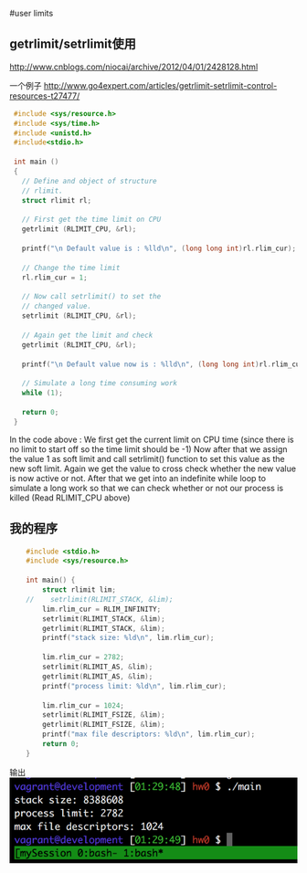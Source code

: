 #user limits
## getrlimit/setrlimit使用
http://www.cnblogs.com/niocai/archive/2012/04/01/2428128.html

一个例子
http://www.go4expert.com/articles/getrlimit-setrlimit-control-resources-t27477/

```c
 #include <sys/resource.h> 
 #include <sys/time.h> 
 #include <unistd.h> 
 #include<stdio.h> 
  
 int main () 
 { 
   // Define and object of structure 
   // rlimit. 
   struct rlimit rl; 
  
   // First get the time limit on CPU 
   getrlimit (RLIMIT_CPU, &rl); 
  
   printf("\n Default value is : %lld\n", (long long int)rl.rlim_cur); 
  
   // Change the time limit 
   rl.rlim_cur = 1; 
  
   // Now call setrlimit() to set the  
   // changed value. 
   setrlimit (RLIMIT_CPU, &rl); 
  
   // Again get the limit and check 
   getrlimit (RLIMIT_CPU, &rl); 
  
   printf("\n Default value now is : %lld\n", (long long int)rl.rlim_cur); 
  
   // Simulate a long time consuming work 
   while (1); 
  
   return 0; 
 }
```
In the code above :
We first get the current limit on CPU time (since there is no limit to start off so the time limit should be -1)
Now after that we assign the value 1 as soft limit and call setrlimit() function to set this value as the new soft limit.
Again we get the value to cross check whether the new value is now active or not.
After that we get into an indefinite while loop to simulate a long work so that we can check whether or not our process is killed (Read RLIMIT_CPU above)



## 我的程序
```c
	#include <stdio.h>
	#include <sys/resource.h>

	int main() {
	    struct rlimit lim;
	//    setrlimit(RLIMIT_STACK, &lim);
	    lim.rlim_cur = RLIM_INFINITY;
	    setrlimit(RLIMIT_STACK, &lim);
	    getrlimit(RLIMIT_STACK, &lim);
	    printf("stack size: %ld\n", lim.rlim_cur);

	    lim.rlim_cur = 2782;
	    setrlimit(RLIMIT_AS, &lim);
	    getrlimit(RLIMIT_AS, &lim);
	    printf("process limit: %ld\n", lim.rlim_cur);

	    lim.rlim_cur = 1024;
	    setrlimit(RLIMIT_FSIZE, &lim);
	    getrlimit(RLIMIT_FSIZE, &lim);
	    printf("max file descriptors: %ld\n", lim.rlim_cur);
	    return 0;
	}
```

输出
![image](shellOutput.png)
